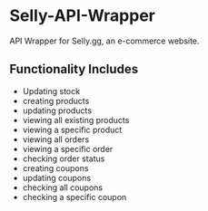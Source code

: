 # Selly-API-Wrapper
API Wrapper for Selly.gg, an e-commerce website. 
## Functionality Includes
* Updating stock
* creating products
* updating products
* viewing all existing products
* viewing a specific product
* viewing all orders
* viewing a specific order
* checking order status
* creating coupons
* updating coupons
* checking all coupons
* checking a specific coupon
